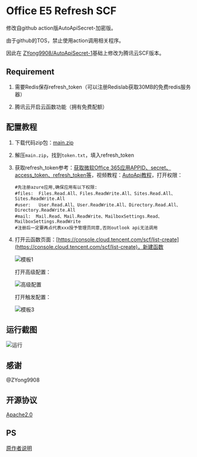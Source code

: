 # Office E5 Refresh SCF
修改自github action版AutoApiSecret-加密版。

由于github的TOS，禁止使用action调用相关程序。

因此在 [ZYong9908/AutoApiSecret-1](https://github.com/ZYong9908/AutoApiSecret-1)基础上修改为腾讯云SCF版本。



## Requirement

1. 需要Redis保存refresh_token（可以注册Redislab获取30MB的免费redis服务器）

2. 腾讯云开启云函数功能（拥有免费配额）



## 配置教程

1. 下载代码zip包：[main.zip](https://github.com/LittleJake/office-e5-refresh-SCF/archive/refs/heads/main.zip)

2. 解压`main.zip`，找到`token.txt`，填入refresh_token

3. 获取refresh_token参考：[获取微软Office 365应用APPID、secret、access_token、refresh_token等](https://blog.littlejake.net/archives/481/)，视频教程：[AutoApi教程](https://www.bilibili.com/video/av95688306/)，打开权限：

   ```
   #先注册azure应用,确保应用有以下权限:
   #files:	Files.Read.All、Files.ReadWrite.All、Sites.Read.All、Sites.ReadWrite.All
   #user:	User.Read.All、User.ReadWrite.All、Directory.Read.All、Directory.ReadWrite.All
   #mail:  Mail.Read、Mail.ReadWrite、MailboxSettings.Read、MailboxSettings.ReadWrite
   #注册后一定要再点代表xxx授予管理员同意,否则outlook api无法调用
   ```

4. 打开云函数页面：[https://console.cloud.tencent.com/scf/list-create](https://console.cloud.tencent.com/scf/list-create)，新建函数

   ![模板1](https://cdn.jsdelivr.net/gh/LittleJake/blog-static-files@imgs/imgs/20210828210618.png)

   打开高级配置：

   ![高级配置](https://cdn.jsdelivr.net/gh/LittleJake/blog-static-files@imgs/imgs/20210828210929.png)

   打开触发配置：

   ![模板3](https://cdn.jsdelivr.net/gh/LittleJake/blog-static-files@imgs/imgs/20210828211214.png)

## 运行截图

![运行](https://cdn.jsdelivr.net/gh/LittleJake/blog-static-files@imgs/imgs/20210828211457.png)



## 感谢

@ZYong9908



## 开源协议

[Apache2.0](LICENSE)



## PS

[原作者说明](README.old.md)
